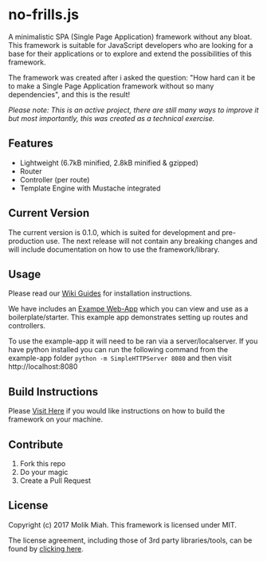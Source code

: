 no-frills.js
============
A minimalistic SPA (Single Page Application) framework without any bloat. This framework is suitable for JavaScript developers who are looking for a base for their applications or to explore and extend the possibilities of this framework.

The framework was created after i asked the question: "How hard can it be to make a Single Page Application framework without so many dependencies", and this is the result!

*Please note: This is an active project, there are still many ways to improve it but most importantly, this was created as a technical exercise.*

## Features
* Lightweight (6.7kB minified, 2.8kB minified & gzipped)
* Router
* Controller (per route)
* Template Engine with Mustache integrated

## Current Version
The current version is 0.1.0, which is suited for development and pre-production use.
The next release will not contain any breaking changes and will include documentation on how to use the framework/library.

## Usage
Please read our [Wiki Guides](https://github.com/molikmiah/no-frills/wiki) for installation instructions.

We have includes an [Exampe Web-App](https://github.com/molikmiah/no-frills/tree/master/example-app) which you can view and use as a boilerplate/starter. This example app demonstrates setting up routes and controllers.

To use the example-app it will need to be ran via a server/localserver. If you have python installed you can run the following command from the example-app folder `python -m SimpleHTTPServer 8080` and then visit http://localhost:8080

## Build Instructions
Please [Visit Here](https://github.com/molikmiah/no-frills/wiki/6.-Build-Instructions) if you would like instructions on how to build the framework on your machine.

## Contribute
1. Fork this repo
2. Do your magic
3. Create a Pull Request

## License
Copyright (c) 2017 Molik Miah.
This framework is licensed under MIT.

The license agreement, including those of 3rd party libraries/tools, can be found by [clicking here](https://github.com/molikmiah/no-frills/blob/master/LICENSE.md).
